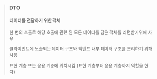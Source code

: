 > ### DTO
> #### 데이터를 전달하기 위한 객체
>
> 한 번의 호출로 해당 호출에 관련 된 모든 데이터를 담은 객체를 리턴받기위해 사용
> 
> 클라이언트에 노출되는 데이터 구조와 백엔드 내부 데이터 구조를 분리하기 위해 사용
>
> 표현 계층 또는 응용 계층에 위치시킴 (표현 계층부터 응용 계층까지 역할을 한다)
